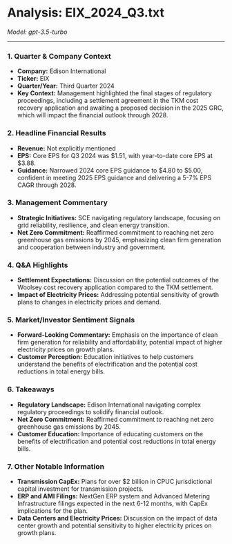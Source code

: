 # Analysis: EIX_2024_Q3.txt

*Model: gpt-3.5-turbo*

---

### 1. Quarter & Company Context
- **Company:** Edison International
- **Ticker:** EIX
- **Quarter/Year:** Third Quarter 2024
- **Key Context:** Management highlighted the final stages of regulatory proceedings, including a settlement agreement in the TKM cost recovery application and awaiting a proposed decision in the 2025 GRC, which will impact the financial outlook through 2028.

### 2. Headline Financial Results
- **Revenue:** Not explicitly mentioned
- **EPS:** Core EPS for Q3 2024 was $1.51, with year-to-date core EPS at $3.88.
- **Guidance:** Narrowed 2024 core EPS guidance to $4.80 to $5.00, confident in meeting 2025 EPS guidance and delivering a 5-7% EPS CAGR through 2028.

### 3. Management Commentary
- **Strategic Initiatives:** SCE navigating regulatory landscape, focusing on grid reliability, resilience, and clean energy transition.
- **Net Zero Commitment:** Reaffirmed commitment to reaching net zero greenhouse gas emissions by 2045, emphasizing clean firm generation and cooperation between industry and government.

### 4. Q&A Highlights
- **Settlement Expectations:** Discussion on the potential outcomes of the Woolsey cost recovery application compared to the TKM settlement.
- **Impact of Electricity Prices:** Addressing potential sensitivity of growth plans to changes in electricity prices and demand.

### 5. Market/Investor Sentiment Signals
- **Forward-Looking Commentary:** Emphasis on the importance of clean firm generation for reliability and affordability, potential impact of higher electricity prices on growth plans.
- **Customer Perception:** Education initiatives to help customers understand the benefits of electrification and the potential cost reductions in total energy bills.

### 6. Takeaways
- **Regulatory Landscape:** Edison International navigating complex regulatory proceedings to solidify financial outlook.
- **Net Zero Commitment:** Reaffirmed commitment to reaching net zero greenhouse gas emissions by 2045.
- **Customer Education:** Importance of educating customers on the benefits of electrification and potential cost reductions in total energy bills.

### 7. Other Notable Information
- **Transmission CapEx:** Plans for over $2 billion in CPUC jurisdictional capital investment for transmission projects.
- **ERP and AMI Filings:** NextGen ERP system and Advanced Metering Infrastructure filings expected in the next 6-12 months, with CapEx implications for the plan.
- **Data Centers and Electricity Prices:** Discussion on the impact of data center growth and potential sensitivity to higher electricity prices on growth plans.